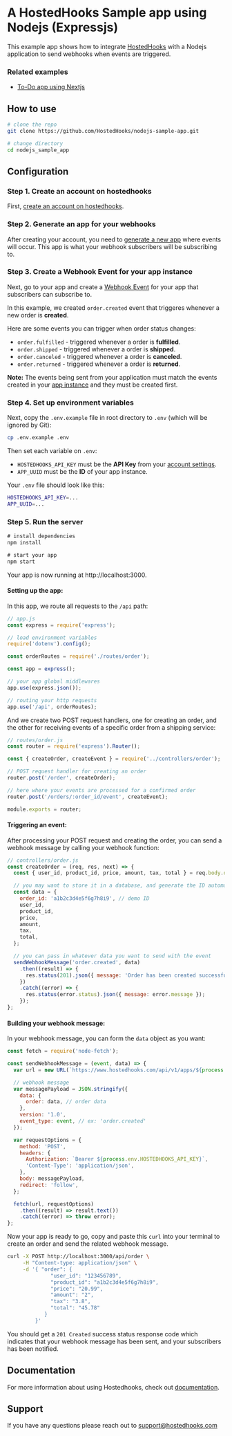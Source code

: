 # A HostedHooks Sample app using Nodejs (Expressjs)

This example app shows how to integrate [HostedHooks](https://www.hostedhooks.com) with a Nodejs application to send webhooks when events are triggered.

### Related examples

- [To-Do app using Nextjs](https://github.com/HostedHooks/nextjs-sample-app)

## How to use

```bash
# clone the repo
git clone https://github.com/HostedHooks/nodejs-sample-app.git

# change directory
cd nodejs_sample_app
```

## Configuration

### Step 1. Create an account on hostedhooks

First, [create an account on hostedhooks](https://hostedhooks.com/sign_up).

### Step 2. Generate an app for your webhooks

After creating your account, you need to [generate a new app](https://docs.hostedhooks.com/getting-started/webhooks/setup-your-app#1-generate-an-app) where events will occur. This app is what your webhook subscribers will be subscribing to.

### Step 3. Create a Webhook Event for your app instance

Next, go to your app and create a [Webhook Event](https://docs.hostedhooks.com/developer-resources/components/webhook-events) for your app that subscribers can subscribe to.

In this example, we created `order.created` event that triggeres whenever a new order is **created**.

Here are some events you can trigger when order status changes:

- `order.fulfilled` - triggered whenever a order is **fulfilled**.
- `order.shipped` - triggered whenever a order is **shipped**.
- `order.canceled` - triggered whenever a order is **canceled**.
- `order.returned` - triggered whenever a order is **returned**.

**Note:** The events being sent from your application must match the events created in your [app instance](https://docs.hostedhooks.com/developer-resources/components/apps) and they must be created first.

### Step 4. Set up environment variables

Next, copy the `.env.example` file in root directory to `.env` (which will be ignored by Git):

```bash
cp .env.example .env
```

Then set each variable on `.env`:

- `HOSTEDHOOKS_API_KEY` must be the **API Key** from your [account settings](https://www.hostedhooks.com/settings/account).
- `APP_UUID` must be the **ID** of your app instance.

Your `.env` file should look like this:

```bash
HOSTEDHOOKS_API_KEY=...
APP_UUID=...
```

### Step 5. Run the server

```js
# install dependencies
npm install

# start your app
npm start
```

Your app is now running at http://localhost:3000.

#### Setting up the app:

In this app, we route all requests to the `/api` path:

```js
// app.js
const express = require('express');

// load environment variables
require('dotenv').config();

const orderRoutes = require('./routes/order');

const app = express();

// your app global middlewares
app.use(express.json());

// routing your http requests
app.use('/api', orderRoutes);
```

And we create two POST request handlers, one for creating an order, and the other for receiving events of a specific order from a shipping service:

```js
// routes/order.js
const router = require('express').Router();

const { createOrder, createEvent } = require('../controllers/order');

// POST request handler for creating an order
router.post('/order', createOrder);

// here where your events are processed for a confirmed order
router.post('/orders/:order_id/event', createEvent);

module.exports = router;
```

#### Triggering an event:

After processing your POST request and creating the order, you can send a webhook message by calling your webhook function:

```js
// controllers/order.js
const createOrder = (req, res, next) => {
  const { user_id, product_id, price, amount, tax, total } = req.body.order;

  // you may want to store it in a database, and generate the ID automatically
  const data = {
    order_id: 'a1b2c3d4e5f6g7h8i9', // demo ID
    user_id,
    product_id,
    price,
    amount,
    tax,
    total,
  };

  // you can pass in whatever data you want to send with the event
  sendWebhookMessage('order.created', data)
    .then((result) => {
      res.status(201).json({ message: 'Order has been created successfully', result });
    })
    .catch((error) => {
      res.status(error.status).json({ message: error.message });
    });
};
```

#### Building your webhook message:

In your webhook message, you can form the `data` object as you want:

```js
const fetch = require('node-fetch');

const sendWebhookMessage = (event, data) => {
  var url = new URL(`https://www.hostedhooks.com/api/v1/apps/${process.env.APP_UUID}/messages`);

  // webhook message
  var messagePayload = JSON.stringify({
    data: {
      order: data, // order data
    },
    version: '1.0',
    event_type: event, // ex: 'order.created'
  });

  var requestOptions = {
    method: 'POST',
    headers: {
      Authorization: `Bearer ${process.env.HOSTEDHOOKS_API_KEY}`,
      'Content-Type': 'application/json',
    },
    body: messagePayload,
    redirect: 'follow',
  };

  fetch(url, requestOptions)
    .then((result) => result.text())
    .catch((error) => throw error);
};
```

Now your app is ready to go, copy and paste this `curl` into your terminal to create an order and send the related webhook message.

```bash
curl -X POST http://localhost:3000/api/order \
     -H "Content-type: application/json" \
     -d '{ "order": {
              "user_id": "123456789",
              "product_id": "a1b2c3d4e5f6g7h8i9",
              "price": "20.99",
              "amount": "2",
              "tax": "3.8",
              "total": "45.78"
            }
         }'
```

You should get a `201 Created` success status response code which indicates that your webhook message has been sent, and your subscribers has been notified.

## Documentation

For more information about using Hostedhooks, check out [documentation](https://docs.hostedhooks.com/).

## Support

If you have any questions please reach out to support@hostedhooks.com
